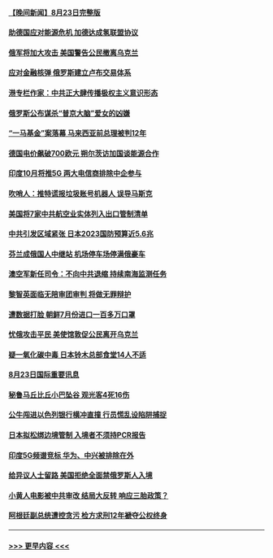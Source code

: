 #### [【晚间新闻】8月23日完整版](../pages/prog202/a103509571.md?t=08241101) 
#### [助德国应对能源危机 加德达成氢联盟协议](../pages/prog202/a103509490.md?t=08241101) 
#### [俄军将加大攻击 美国警告公民撤离乌克兰](../pages/prog202/a103509484.md?t=08241101) 
#### [应对金融核弹 俄罗斯建立卢布交易体系](../pages/prog202/a103509488.md?t=08241101) 
#### [港专栏作家：中共正大肆传播极权主义意识形态](../pages/prog202/a103509372.md?t=08241101) 
#### [俄罗斯公布谋杀“普京大脑”爱女的凶嫌](../pages/prog202/a103509246.md?t=08241101) 
#### [“一马基金”案落幕 马来西亚前总理被判12年](../pages/prog202/a103509289.md?t=08241101) 
#### [德国电价飙破700欧元 朔尔茨访加国谈能源合作](../pages/prog202/a103509292.md?t=08241101) 
#### [印度10月将推5G 两大电信商排除中企参与](../pages/prog202/a103509282.md?t=08241101) 
#### [吹哨人：推特谎报垃圾账号机器人 误导马斯克](../pages/prog202/a103509237.md?t=08241101) 
#### [美国将7家中共航空业实体列入出口管制清单](../pages/prog202/a103509144.md?t=08241101) 
#### [中共引发区域紧张 日本2023国防预算近5.6兆](../pages/prog202/a103509113.md?t=08241101) 
#### [芬兰成俄国人中继站 机场停车场停满俄豪车](../pages/prog202/a103509023.md?t=08241101) 
#### [澳空军新任司令：不向中共退缩 持续南海监测任务](../pages/prog202/a103509114.md?t=08241101) 
#### [黎智英面临无陪审团审判 将做无罪辩护](../pages/prog202/a103509039.md?t=08241101) 
#### [遭数据打脸 朝鲜7月份进口一百多万口罩](../pages/prog202/a103509030.md?t=08241101) 
#### [忧俄攻击平民 美使馆敦促公民离开乌克兰](../pages/prog202/a103509025.md?t=08241101) 
#### [疑一氧化碳中毒 日本铃木总部食堂14人不适](../pages/prog202/a103508980.md?t=08241101) 
#### [8月23日国际重要讯息](../pages/prog202/a103508981.md?t=08241101) 
#### [秘鲁马丘比丘小巴坠谷 观光客4死16伤](../pages/prog202/a103508957.md?t=08241101) 
#### [公牛闯进以色列银行横冲直撞 行员慌乱设陷阱捕捉](../pages/prog202/a103508937.md?t=08241101) 
#### [日本拟松绑边境管制 入境者不须持PCR报告](../pages/prog202/a103508929.md?t=08241101) 
#### [印度5G频谱竞标 华为、中兴被排除在外](../pages/prog202/a103508924.md?t=08241101) 
#### [给异议人士留路 美国拒绝全面禁俄罗斯人入境](../pages/prog202/a103508909.md?t=08241101) 
#### [小黄人电影被中共审改 结局大反转 响应三胎政策？](../pages/prog202/a103508415.md?t=08241101) 
#### [阿根廷副总统遭控贪污 检方求刑12年褫夺公权终身](../pages/prog202/a103508871.md?t=08241101) 

----
#### [ >>> 更早内容 <<< ](../indexes/prog202-earlier.md)

